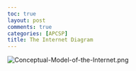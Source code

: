 ```yaml
---
toc: true
layout: post
comments: true
categories: [APCSP]
title: The Internet Diagram
---
```


![Conceptual-Model-of-the-Internet.png]({{site.baseurl}}/images/Conceptual-Model-of-the-Internet.png "https://github.com/bushku/APCSP_1")